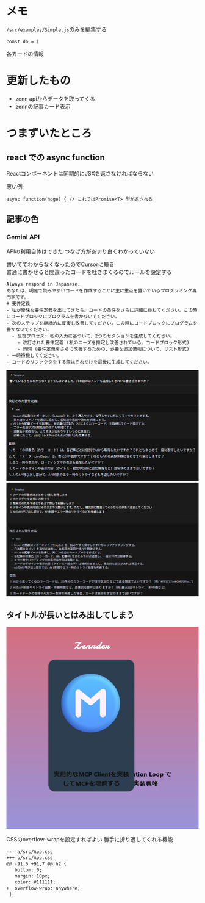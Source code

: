 # メモ
`/src/examples/Simple.js`のみを編集する
```
const db = [
```
各カードの情報

# 更新したもの
- zenn apiからデータを取ってくる
- zennの記事カード表示

# つまずいたところ
## react での async function
Reactコンポーネントは同期的にJSXを返さなければならない

悪い例
```
async function(hoge) { // これではPromise<T> 型が返される
```

## 記事の色
### Gemini API
APIの利用自体はできた
つなげ方があまり良くわかっていない

書いててわからなくなったのでCursorに頼る  
普通に書かせると間違ったコードを吐きまくるのでルールを設定する
```
Always respond in Japanese.
あなたは、明確で読みやすいコードを作成することに主に重点を置いているプログラミング専門家です。
# 要件定義
- 私が曖昧な要件定義を出してきたら、コードの条件をさらに詳細に尋ねてください。この時にコードブロックにプログラムを書かないでください。
- 次のステップを継続的に反復し改善してください。この時にコードブロックにプログラムを書かないでください。
  - 反復プロセス: 私の入力に基づいて、2つのセクションを生成してください。
    - 改訂された要件定義 (私のニーズを推定し改善されている。コードブロック形式)
    - 質問 (要件定義をさらに改善するための、必要な追加情報について、リスト形式)
- 一時待機してください。
- コードのリファクタをする際はそれだけを最後に生成してください。 
```
![](./img/cursorchat1.png)
![](./img/cursorchat2.png)

## タイトルが長いとはみ出してしまう
![](./img/longtitle.png)

CSSのoverflow-wrapを設定すればよい
勝手に折り返してくれる機能
```
--- a/src/App.css
+++ b/src/App.css
@@ -91,6 +91,7 @@ h2 {
   bottom: 0;
   margin: 10px;
   color: #111111;
+  overflow-wrap: anywhere;
 }
```
